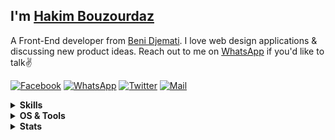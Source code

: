 
## I'm [Hakim Bouzourdaz][homepage]

A Front-End developer from [Beni Djemati][about-beni-djemati]. I love web design applications & discussing new product ideas. Reach out to me on [WhatsApp][whatsapp] if you'd like to talk✌️

[![Facebook](https://img.shields.io/badge/Facebook-1877F2?style=for-the-badge&logo=facebook&logoColor=white)][facebook] [![WhatsApp](https://img.shields.io/badge/WhatsApp-25D366?style=for-the-badge&logo=whatsapp&logoColor=white)][whatsapp] [![Twitter](https://img.shields.io/badge/Twitter-1DA1F2?style=for-the-badge&logo=x&logoColor=white)][twitter] [![Mail](https://img.shields.io/badge/Mail-D14836?style=for-the-badge&logo=gmail&logoColor=white)][mail]

<details>
  <summary><b>Skills</b></summary>

  [![PHP](https://img.shields.io/badge/PHP-777BB4?style=for-the-badge&logo=php&logoColor=white)](https://www.php.net/) [![Laravel](https://img.shields.io/badge/Laravel-ffffff?style=for-the-badge&logo=laravel&logoColor=red)](https://laravel.com/) [![MySQL](https://img.shields.io/badge/MySQL-005C84?style=for-the-badge&logo=mysql&logoColor=white)](https://www.mysql.com/) [![JavaScript](https://img.shields.io/badge/JavaScript-323330?style=for-the-badge&logo=javascript&logoColor=F7DF1E)](https://developer.mozilla.org/en-US/docs/Web/JavaScript/) [![HTML](https://img.shields.io/badge/HTML5-E34F26?style=for-the-badge&logo=html5&logoColor=white)](https://html.spec.whatwg.org/) [![CSS](https://img.shields.io/badge/CSS3-1572B6?style=for-the-badge&logo=css3&logoColor=white)](https://www.w3.org/TR/CSS/#css)

</details>

<details>
  <summary><b>OS & Tools</b></summary>

  [![Ubuntu](https://img.shields.io/badge/Ubuntu-E95420?style=for-the-badge&logo=ubuntu&logoColor=white)](https://ubuntu.com/) [![GitHub](https://img.shields.io/badge/GitHub-100000?style=for-the-badge&logo=github&logoColor=white)](https://github.com/) [![Git](https://img.shields.io/badge/GIT-E44C30?style=for-the-badge&logo=git&logoColor=white)](https://git-scm.com/) [![VSCode](https://img.shields.io/badge/VSCode-0078D4?style=for-the-badge&logo=visual%20studio%20code&logoColor=white)](https://code.visualstudio.com/)

</details>

<details>
  <summary><b>Stats</b></summary>

  [![My Github Stats](https://github-readme-stats.vercel.app/api?username=hbouzourdaz&show_icons=true&title_color=fff&icon_color=79ff97&text_color=9f9f9f&bg_color=151515)](https://github.com/hbouzourdaz)
</details>

[homepage]: https://github.com/hbouzourdaz
[facebook]: https://www.facebook.com/h.bzr.21
[whatsapp]: https://wa.me/0549523594
[twitter]: https://twitter.com/hbouzourdaz21
[mail]: mailto:hbouzourdaz@gmail.com
[about-beni-djemati]: https://www.google.com/search?q=beni.djemati
